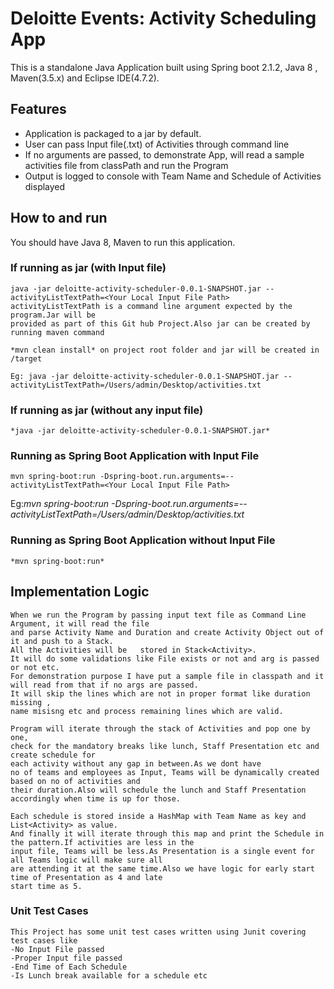 # Deloitte Events: Activity Scheduling App

This is a standalone Java Application built using Spring boot 2.1.2, Java 8 , Maven(3.5.x) and Eclipse IDE(4.7.2).

## Features
- Application is packaged to a jar by default.
- User can pass Input file(.txt) of Activities through command line
- If no arguments are passed, to demonstrate App, will read a sample activities
   file from classPath and run the Program
- Output is logged to console with Team Name and Schedule of Activities displayed

## How to and run

   You should have Java 8, Maven to run this application.
    

### If running as jar (with Input file)
    java -jar deloitte-activity-scheduler-0.0.1-SNAPSHOT.jar --activityListTextPath=<Your Local Input File Path>     
    activityListTextPath is a command line argument expected by the program.Jar will be  
    provided as part of this Git hub Project.Also jar can be created by running maven command
    
    *mvn clean install* on project root folder and jar will be created in /target
    
    Eg: java -jar deloitte-activity-scheduler-0.0.1-SNAPSHOT.jar --activityListTextPath=/Users/admin/Desktop/activities.txt
    
### If running as jar (without any input file)
    *java -jar deloitte-activity-scheduler-0.0.1-SNAPSHOT.jar*
    
### Running as Spring Boot Application with Input File
    mvn spring-boot:run -Dspring-boot.run.arguments=--activityListTextPath=<Your Local Input File Path> 
    
Eg:*mvn spring-boot:run -Dspring-boot.run.arguments=--activityListTextPath=/Users/admin/Desktop/activities.txt*
    
### Running as Spring Boot Application without Input File
    *mvn spring-boot:run* 
    
    
## Implementation Logic
    When we run the Program by passing input text file as Command Line Argument, it will read the file 
    and parse Activity Name and Duration and create Activity Object out of it and push to a Stack. 
    All the Activities will be   stored in Stack<Activity>. 
    It will do some validations like File exists or not and arg is passed or not etc. 
    For demonstration purpose I have put a sample file in classpath and it will read from that if no args are passed. 
    It will skip the lines which are not in proper format like duration missing , 
    name misisng etc and process remaining lines which are valid.
    
    Program will iterate through the stack of Activities and pop one by one, 
    check for the mandatory breaks like lunch, Staff Presentation etc and create schedule for 
    each activity without any gap in between.As we dont have 
    no of teams and employees as Input, Teams will be dynamically created based on no of activities and  
    their duration.Also will schedule the lunch and Staff Presentation accordingly when time is up for those.
    
    Each schedule is stored inside a HashMap with Team Name as key and List<Activity> as value.
    And finally it will iterate through this map and print the Schedule in the pattern.If activities are less in the 
    input file, Teams will be less.As Presentation is a single event for all Teams logic will make sure all 
    are attending it at the same time.Also we have logic for early start time of Presentation as 4 and late 
    start time as 5.
    
  ### Unit Test Cases
    This Project has some unit test cases written using Junit covering test cases like
    -No Input File passed
    -Proper Input file passed
    -End Time of Each Schedule
    -Is Lunch break available for a schedule etc
    
    
    
    

    
